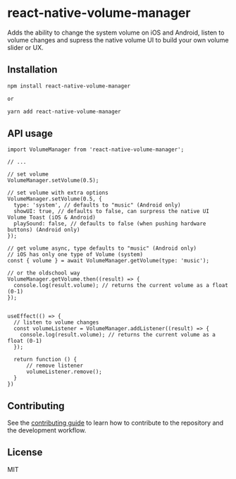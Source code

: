 # react-native-volume-manager

Adds the ability to change the system volume on iOS and Android, listen to volume changes and supress the native volume UI to build your own volume slider or UX.

## Installation

```sh
npm install react-native-volume-manager

or

yarn add react-native-volume-manager
```

## API usage

```tsx
import VolumeManager from 'react-native-volume-manager';

// ...

// set volume
VolumeManager.setVolume(0.5);

// set volume with extra options
VolumeManager.setVolume(0.5, {
  type: 'system', // defaults to "music" (Android only)
  showUI: true, // defaults to false, can surpress the native UI Volume Toast (iOS & Android)
  playSound: false, // defaults to false (when pushing hardware buttons) (Android only)
});

// get volume async, type defaults to "music" (Android only)
// iOS has only one type of Volume (system)
const { volume } = await VolumeManager.getVolume(type: 'music');

// or the oldschool way
VolumeManager.getVolume.then((result) => {
  console.log(result.volume); // returns the current volume as a float (0-1)
});


useEffect(() => {
  // listen to volume changes
  const volumeListener = VolumeManager.addListener((result) => {
    console.log(result.volume); // returns the current volume as a float (0-1)
  });

  return function () {
      // remove listener
      volumeListener.remove();
  }
})

```

## Contributing

See the [contributing guide](CONTRIBUTING.md) to learn how to contribute to the repository and the development workflow.

## License

MIT
